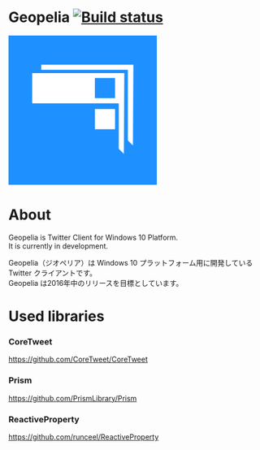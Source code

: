 # Geopelia [![Build status](https://ci.appveyor.com/api/projects/status/t570kwboih8owrbs/branch/master?svg=true)](https://ci.appveyor.com/project/tomoyashibata/geopelia/branch/master)

![Draft Logo](Geopelia/Assets/Images/DraftLogo.png)

# About
Geopelia is Twitter Client for Windows 10 Platform.  
It is currently in development.

Geopelia（ジオペリア）は Windows 10 プラットフォーム用に開発している Twitter クライアントです。  
Geopelia は2016年中のリリースを目標としています。

# Used libraries
### CoreTweet
https://github.com/CoreTweet/CoreTweet
### Prism
https://github.com/PrismLibrary/Prism
### ReactiveProperty
https://github.com/runceel/ReactiveProperty
